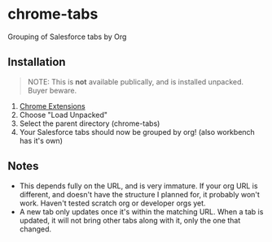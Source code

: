 # chrome-tabs
Grouping of Salesforce tabs by Org

## Installation
> NOTE: This is **not** available publically, and is installed unpacked. Buyer beware.

1. [Chrome Extensions](chrome://extensions/)
2. Choose "Load Unpacked"
3. Select the parent directory (chrome-tabs)
4. Your Salesforce tabs should now be grouped by org! (also workbench has it's own)

## Notes
* This depends fully on the URL, and is very immature. If your org URL is different, and doesn't have the structure I planned for, it probably won't work. Haven't tested scratch org or developer orgs yet.
* A new tab only updates once it's within the matching URL. When a tab is updated, it will not bring other tabs along with it, only the one that changed.
